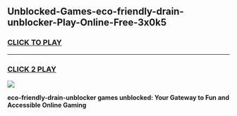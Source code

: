 
## Unblocked-Games-eco-friendly-drain-unblocker-Play-Online-Free-3x0k5
<h3>
<a href="https://premium76.site?title=eco-friendly-drain-unblocker&ref=26A">CLICK TO PLAY</a></h3>
<hr>

<h3>
<a href="https://premium76.site?title=eco-friendly-drain-unblocker&ref=26A">CLICK 2 PLAY</a>
  
</h3>

<a href="https://premium76.site?title=eco-friendly-drain-unblocker&ref=26A"><img src="https://clearcache.store/games.png"></a>


**eco-friendly-drain-unblocker games unblocked: Your Gateway to Fun and Accessible Online Gaming**

